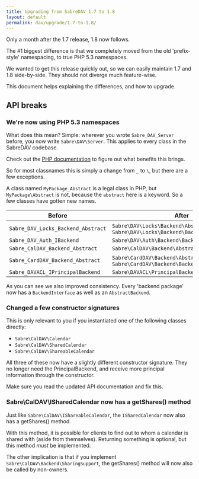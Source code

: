 ```yaml
---
title: Upgrading from SabreDAV 1.7 to 1.8
layout: default
permalink: dav/upgrade/1.7-to-1.8/
---
```


Only a month after the 1.7 release, 1.8 now follows.

The #1 biggest difference is that we completely moved from the old
'prefix-style' namespacing, to true PHP 5.3 namespaces.

We wanted to get this release quickly out, so we can easily maintain 1.7 and
1.8 side-by-side. They should not diverge much feature-wise.

This document helps explaining the differences, and how to upgrade.

API breaks
----------

### We're now using PHP 5.3 namespaces

What does this mean? Simple: wherever you wrote `Sabre_DAV_Server` before, you
now write `Sabre\DAV\Server`. This applies to every class in the SabreDAV
codebase.

Check out the [PHP documentation][1] to figure out what benefits this brings.

So for most classnames this is simply a change from `_` to ` \ `, but there are
a few exceptions.

A class named `MyPackage_Abstract` is a legal class in PHP, but
`MyPackage\Abstract` is not, because the `abstract` here is a keyword. So a few
classes have gotten new names.

| Before                             | After   |
| ---------------------------------- | --------|
| `Sabre_DAV_Locks_Backend_Abstract` | `Sabre\DAV\Locks\Backend\Abstractbackend` and `Sabre\DAV\Locks\Backend\BackendInterface` |
| `Sabre_DAV_Auth_IBackend`          | `Sabre\DAV\Auth\Backend\BackendInterface` |
| `Sabre_CalDAV_Backend_Abstract`    | `Sabre\CalDAV\Backend\AbstractBackend`    |
| `Sabre_CardDAV_Backend_Abstract`   | `Sabre\CardDAV\Backend\AbstractBackend` and `Sabre\CardDAV\Backend\BackendInterface` |
| `Sabre_DAVACL_IPrincipalBackend`   | `Sabre\DAVACL\PrincipalBackend\BackendInterface` |

As you can see we also improved consistency. Every 'backend package' now has a
`BackendInterface` as well as an `AbstractBackend`.


### Changed a few constructor signatures

This is only relevant to you if you instantiated one of the following classes
directly:

* `Sabre\CalDAV\Calendar`
* `Sabre\CalDAV\SharedCalendar`
* `Sabre\CalDAV\ShareableCalendar`

All three of these now have a slightly different constructor signature. They no
longer need the PrincipalBackend, and receive more principal information through
the constructor.

Make sure you read the updated API documentation and fix this.

### Sabre\CalDAV\ISharedCalendar now has a getShares() method

Just like `Sabre\CalDAV\IShareableCalendar`, the `ISharedCalendar` now also
has a getShares() method.

With this method, it is possible for clients to find out to whom a calendar
is shared with (aside from themselves). Returning something is optional, but
this method *must* be implemented.

The other implication is that if you implement
`Sabre\CalDAV\Backend\SharingSupport`, the getShares() method will now also be
called by non-owners.

[1]: http://php.net/manual/en/language.namespaces.php 
